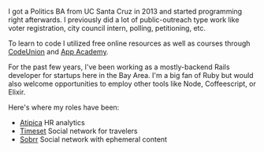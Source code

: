 I got a Politics BA from UC Santa Cruz in 2013 and started programming right
afterwards. I previously did a lot of public-outreach type work like voter
registration, city council intern, polling, petitioning, etc.

To learn to code I utilized free online resources as well as courses through
[CodeUnion](http://codeunion.io) and [App Academy](http://appacademy.io).

For the past few years, I've been working as a mostly-backend Rails developer for 
startups here in the Bay Area. I'm a big fan of Ruby but would also welcome 
opportunities to employ other tools like Node, Coffeescript, or Elixir.

Here's where my roles have been:

- [Atipica](http://atipica.co) HR analytics
- [Timeset](http://timeset.com) Social network for travelers
- [Sobrr](http://sobrr.life) Social network with ephemeral content






